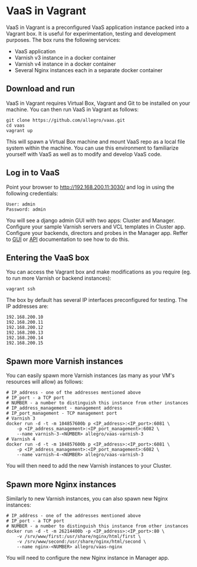 VaaS in Vagrant
===============
VaaS in Vagrant is a preconfigured VaaS application instance packed into a Vagrant box. It is useful for experimentation, testing and development purposes. The box runs the following services:

* VaaS application
* Varnish v3 instance in a docker container
* Varnish v4 instance in a docker container
* Several Nginx instances each in a separate docker container

Download and run
----------------
VaaS in Vagrant requires Virtual Box, Vagrant and Git to be installed on your machine. You can then run VaaS in Vagrant as follows:

    git clone https://github.com/allegro/vaas.git
    cd vaas
    vagrant up

This will spawn a Virtual Box machine and mount VaaS repo as a local file system within the machine. You can use this environment to familiarize yourself with VaaS as well as to modify and develop VaaS code.

Log in to VaaS
--------------
Point your browser to <http://192.168.200.11:3030/> and log in using the following credentials:

    User: admin
    Password: admin

You will see a django admin GUI with two apps: Cluster and Manager. Configure your sample Varnish servers and VCL templates in Cluster app. Configure your backends, directors and probes in the Manager app. Reffer to [GUI](../documentation/gui.md) or [API](../documentation/api.md) documentation to see how to do this.

Entering the VaaS box
---------------------
You can access the Vagrant box and make modifications as you require (eg. to run more Varnish or backend instances):

    vagrant ssh

The box by default has several IP interfaces preconfigured for testing. The IP addresses are:

    192.168.200.10
    192.168.200.11
    192.168.200.12
    192.168.200.13
    192.168.200.14
    192.168.200.15

Spawn more Varnish instances
----------------------------
You can easily spawn more Varnish instances (as many as your VM's resources will allow) as follows:

    # IP_address - one of the addresses mentioned above
    # IP_port - a TCP port
    # NUMBER - a number to distinguish this instance from other instances
    # IP_address_management - management address
    # IP_port_management - TCP management port
    # Varnish 3
    docker run -d -t -m 104857600b p <IP_address>:<IP_port>:6081 \
        -p <IP_address_management>:<IP_port_management>:6082 \
        --name varnish-3-<NUMBER> allegro/vaas-varnish-3
    # Varnish 4
    docker run -d -t -m 104857600b p <IP_address>:<IP_port>:6081 \
        -p <IP_address_management>:<IP_port_management>:6082 \
        --name varnish-4-<NUMBER> allegro/vaas-varnish-3

You will then need to add the new Varnish instances to your Cluster.

Spawn more Nginx instances
--------------------------
Similarly to new Varnish instances, you can also spawn new Nginx instances:

    # IP_address - one of the addresses mentioned above
    # IP_port - a TCP port
    # NUMBER - a number to distinguish this instance from other instances
    docker run -d -t -m 26214400b -p <IP_address>:<IP_port>:80 \
        -v /srv/www/first:/usr/share/nginx/html/first \
        -v /srv/www/second:/usr/share/nginx/html/second \
        --name nginx-<NUMBER> allegro/vaas-nginx

You will need to configure the new Nginx instance in Manager app.
